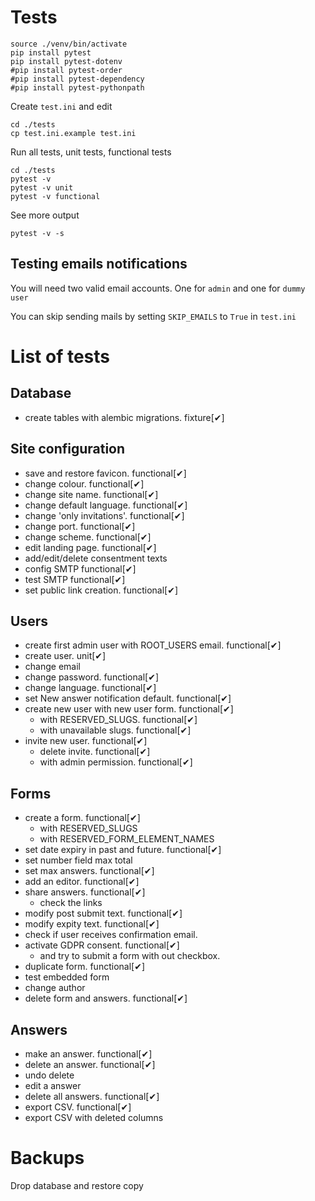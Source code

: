 # Tests

```
source ./venv/bin/activate
pip install pytest
pip install pytest-dotenv
#pip install pytest-order
#pip install pytest-dependency
#pip install pytest-pythonpath
```

Create `test.ini` and edit
```
cd ./tests
cp test.ini.example test.ini
```

Run all tests, unit tests, functional tests

```
cd ./tests
pytest -v
pytest -v unit
pytest -v functional
```

See more output

```
pytest -v -s
```

## Testing emails notifications

You will need two valid email accounts. One for `admin` and one for `dummy user`

You can skip sending mails by setting `SKIP_EMAILS` to `True` in `test.ini`

# List of tests

## Database
  * create tables with alembic migrations. fixture[✔]

## Site configuration
  * save and restore favicon. functional[✔]
  * change colour. functional[✔]
  * change site name. functional[✔]
  * change default language. functional[✔]
  * change 'only invitations'. functional[✔]
  * change port. functional[✔]
  * change scheme. functional[✔]
  * edit landing page. functional[✔]
  * add/edit/delete consentment texts
  * config SMTP functional[✔]
  * test SMTP functional[✔]
  * set public link creation. functional[✔]

## Users
  * create first admin user with ROOT_USERS email. functional[✔]
  * create user. unit[✔]
  * change email
  * change password. functional[✔]
  * change language. functional[✔]
  * set New answer notification default. functional[✔]
  * create new user with new user form. functional[✔]
    * with RESERVED_SLUGS. functional[✔]
    * with unavailable slugs. functional[✔]
  * invite new user. functional[✔]
    * delete invite. functional[✔]
    * with admin permission. functional[✔]

## Forms
  * create a form. functional[✔]
    * with RESERVED_SLUGS
    * with RESERVED_FORM_ELEMENT_NAMES
  * set date expiry in past and future. functional[✔]
  * set number field max total
  * set max answers. functional[✔]
  * add an editor. functional[✔]
  * share answers. functional[✔]
    * check the links
  * modify post submit text. functional[✔]
  * modify expity text. functional[✔]
  * check if user receives confirmation email.
  * activate GDPR consent. functional[✔]
    * and try to submit a form with out checkbox.
  * duplicate form. functional[✔]
  * test embedded form
  * change author
  * delete form and answers. functional[✔]

## Answers
  * make an answer. functional[✔]
  * delete an answer. functional[✔]
  * undo delete
  * edit a answer
  * delete all answers. functional[✔]
  * export CSV. functional[✔]
  * export CSV with deleted columns

# Backups
Drop database and restore copy
